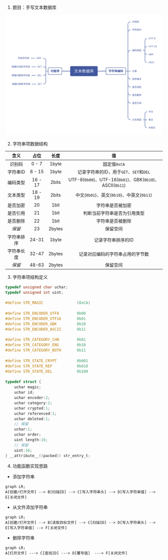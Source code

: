 1. 题目：手写文本数据库

![文本数据库](%E6%96%87%E6%9C%AC%E6%95%B0%E6%8D%AE%E5%BA%93.png)

2. 字符串项数据结构

| 含义 | 占位 | 长度 | 值 |
|:---:|:---:|:---:|:---:|
| 识别码 | 0 - 7 | 1byte | 固定值`0xCA` |
| 字符串ID | 8 - 15 | 1byte | 记录字符串的ID，用于`GET`、`SET`和`DEL` |
| 编码类型 | 16 - 17 | 2bits | UTF-8(`0b00`)、UTF-16(`0b01`)、GBK(`0b10`)、ASCII(`0b11`) |
| 文本类型 | 18 - 19 | 2bits | 中文(`0b01`)、英文(`0b10`)、中英文(`0b11`) |
| 是否加密 | 20 | 1bit | 字符串是否被加密 |
| 是否引用 | 21 | 1bit | 判断当前字符串是否为引用类型 |
| 是否删除 | 22 | 1bit | 字符串是否被删除 |
| *保留* | 23 | 2bytes | 保留空间 |
| 字符串排序 | 24-31 | 1byte | 记录字符串排序的ID |
| 字符串长度 | 32-47 | 2bytes | 记录对应编码的字符串占用的字节数 |
| *保留* | 48-63 | 2bytes | 保留空间 |

3. 字符串项结构定义

```c
typedef unsigned char uchar;
typedef unsigned int uint;

#define STR_MAGIC               (0xCA)

#define STR_ENCODER_UTF8        0b00
#define STR_ENCODER_UTF16       0b01
#define STR_ENCODER_GBK         0b10
#define STR_ENCODER_ASCII       0b11

#define STR_CATEGORY_CHN        0b01
#define STR_CATEGORY_ENG        0b10
#define STR_CATEGORY_BOTH       0b11

#define STR_STATE_CRYPT         0b001
#define STR_STATE_REF           0b010
#define STR_STATE_DEL           0b100

typedef struct {
    uchar magic;
    uchar id;
    uchar encoder:2;
    uchar category:2;
    uchar crypted:1;
    uchar referenced:1;
    uchar deleted:1;
    // 保留
    uchar:1;
    uchar order;
    uint length:16;
    // 保留
    uint:16;
} __attribute__((packed)) str_entry_t;
```

4. 功能函数实现思路

+ 添加字符串

```mermaid
graph LR;
A[创建/打开文件] --> B[扫描ID] --> C[写入字符串头] --> D[写入字符串值] --> E[关闭文件]
```

+ 从文件添加字符串

```mermaid
graph LR;
A[创建/打开文件] --> B[读取目标文件] --> C[扫描ID] --> D[写入字符串头] --> E[写入字符串值] --> F[关闭文件]
```

+ 删除字符串

```mermaid
graph LR;
A[打开文件] ---> C[查找ID] ---> D[覆写值]  ---> F[关闭文件]
```